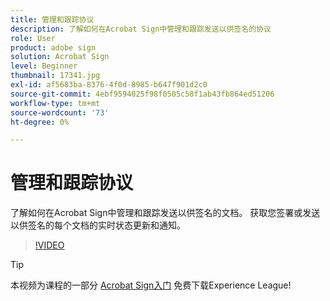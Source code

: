 ```yaml
---
title: 管理和跟踪协议
description: 了解如何在Acrobat Sign中管理和跟踪发送以供签名的协议
role: User
product: adobe sign
solution: Acrobat Sign
level: Beginner
thumbnail: 17341.jpg
exl-id: af5683ba-8376-4f0d-8985-b647f901d2c0
source-git-commit: 4ebf9594025f98f0505c58f1ab43fb864ed51206
workflow-type: tm+mt
source-wordcount: '73'
ht-degree: 0%

---
```


# 管理和跟踪协议

了解如何在Acrobat Sign中管理和跟踪发送以供签名的文档。 获取您签署或发送以供签名的每个文档的实时状态更新和通知。

>[!VIDEO](https://video.tv.adobe.com/v/338695?quality=12&learn=on&hidetitle=true)

>[!TIP]
>
>本视频为课程的一部分 [Acrobat Sign入门](https://experienceleague.adobe.com/?recommended=Sign-U-1-2020.1) 免费下载Experience League!
